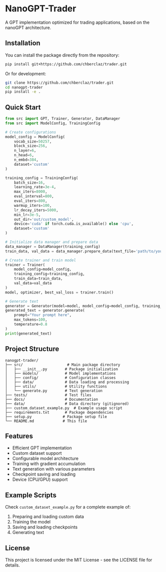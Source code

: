 # NanoGPT-Trader

A GPT implementation optimized for trading applications, based on the nanoGPT architecture.

## Installation

You can install the package directly from the repository:

```bash
pip install git+https://github.com/chberclaz/trader.git
```

Or for development:

```bash
git clone https://github.com/chberclaz/trader.git
cd nanogpt-trader
pip install -e .
```

## Quick Start

```python
from src import GPT, Trainer, Generator, DataManager
from src import ModelConfig, TrainingConfig

# Create configurations
model_config = ModelConfig(
    vocab_size=50257,
    block_size=256,
    n_layer=6,
    n_head=6,
    n_embd=384,
    dataset='custom'
)

training_config = TrainingConfig(
    batch_size=16,
    learning_rate=3e-4,
    max_iters=8000,
    eval_interval=800,
    eval_iters=800,
    warmup_iters=100,
    lr_decay_iters=5000,
    min_lr=3e-5,
    out_dir='out/custom_model',
    device='cuda' if torch.cuda.is_available() else 'cpu',
    dataset='custom'
)

# Initialize data manager and prepare data
data_manager = DataManager(training_config)
train_data, val_data = data_manager.prepare_data(text_file='path/to/your/data.txt')

# Create trainer and train model
trainer = Trainer(
    model_config=model_config,
    training_config=training_config,
    train_data=train_data,
    val_data=val_data
)
model, optimizer, best_val_loss = trainer.train()

# Generate text
generator = Generator(model=model, model_config=model_config, training_config=training_config)
generated_text = generator.generate(
    prompt="Your prompt here",
    max_tokens=100,
    temperature=0.8
)
print(generated_text)
```

## Project Structure

```
nanogpt-trader/
├── src/                    # Main package directory
│   ├── __init__.py        # Package initialization
│   ├── models/            # Model implementations
│   ├── config/            # Configuration classes
│   ├── data/              # Data loading and processing
│   ├── utils/             # Utility functions
│   └── generate.py        # Text generation
├── tests/                 # Test files
├── docs/                  # Documentation
├── data/                  # Data directory (gitignored)
├── custom_dataset_example.py  # Example usage script
├── requirements.txt       # Package dependencies
├── setup.py              # Package setup file
└── README.md             # This file
```

## Features

- Efficient GPT implementation
- Custom dataset support
- Configurable model architecture
- Training with gradient accumulation
- Text generation with various parameters
- Checkpoint saving and loading
- Device (CPU/GPU) support

## Example Scripts

Check `custom_dataset_example.py` for a complete example of:

1. Preparing and loading custom data
2. Training the model
3. Saving and loading checkpoints
4. Generating text

## License

This project is licensed under the MIT License - see the LICENSE file for details.
